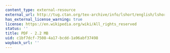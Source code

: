 ```yaml
---
content_type: external-resource
external_url: http://tug.ctan.org/tex-archive/info/lshort/english/lshort.pdf
has_external_license_warning: true
license: https://en.wikipedia.org/wiki/All_rights_reserved
status: ''
title: PDF - 2.2 MB
uid: c1bf7dcf-7508-4a17-bcdd-1a96abf37498
wayback_url: ''
---
```

